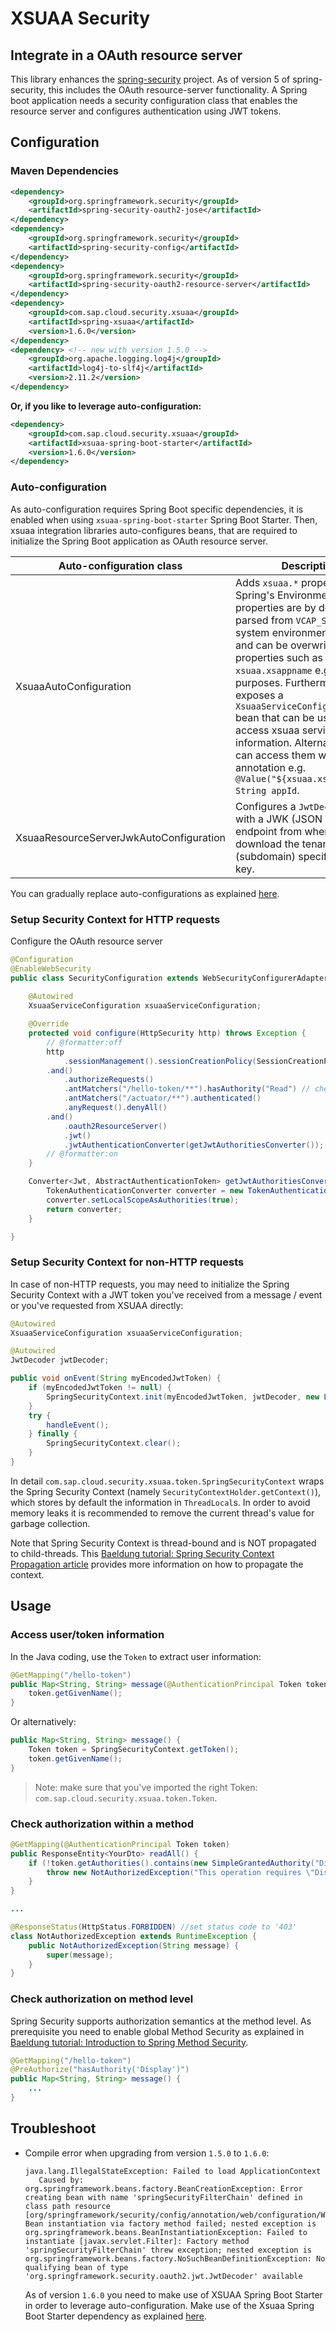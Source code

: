 # XSUAA Security 

## Integrate in a OAuth resource server

This library enhances the [spring-security](https://github.com/spring-projects/spring-security/) project. As of version 5 of spring-security, this includes the OAuth resource-server functionality. A Spring boot application needs a security configuration class that enables the resource server and configures authentication using JWT tokens.

## Configuration

### Maven Dependencies
```xml
<dependency>
    <groupId>org.springframework.security</groupId>
    <artifactId>spring-security-oauth2-jose</artifactId>
</dependency>
<dependency>
    <groupId>org.springframework.security</groupId>
    <artifactId>spring-security-config</artifactId>
</dependency>
<dependency>
    <groupId>org.springframework.security</groupId>
    <artifactId>spring-security-oauth2-resource-server</artifactId>
</dependency>
<dependency>
    <groupId>com.sap.cloud.security.xsuaa</groupId>
    <artifactId>spring-xsuaa</artifactId>
    <version>1.6.0</version>
</dependency>
<dependency> <!-- new with version 1.5.0 -->
    <groupId>org.apache.logging.log4j</groupId>
    <artifactId>log4j-to-slf4j</artifactId>
    <version>2.11.2</version>
</dependency>
```

**Or, if you like to leverage auto-configuration:**

```xml
<dependency>
    <groupId>com.sap.cloud.security.xsuaa</groupId>
    <artifactId>xsuaa-spring-boot-starter</artifactId>
    <version>1.6.0</version>
</dependency>
```

### Auto-configuration
As auto-configuration requires Spring Boot specific dependencies, it is enabled when using `xsuaa-spring-boot-starter` Spring Boot Starter. 
Then, xsuaa integration libraries auto-configures beans, that are required to initialize the Spring Boot application as OAuth resource server.

Auto-configuration class | Description
---- | --------
XsuaaAutoConfiguration | Adds `xsuaa.*` properties to Spring's Environment. The properties are by default parsed from `VCAP_SERVICES` system environment variables and can be overwritten by properties such as `xsuaa.xsappname` e.g. for testing purposes. Furthermore it exposes a `XsuaaServiceConfiguration` bean that can be used to access xsuaa service information.  Alternatively you can access them with `@Value` annotation e.g. `@Value("${xsuaa.xsappname:}") String appId`.
XsuaaResourceServerJwkAutoConfiguration | Configures a `JwtDecoder` bean with a JWK (JSON Web Keys) endpoint from where to download the tenant (subdomain) specific public key.

You can gradually replace auto-configurations as explained [here](https://docs.spring.io/spring-boot/docs/current/reference/html/using-boot-auto-configuration.html).


### Setup Security Context for HTTP requests
Configure the OAuth resource server

```java
@Configuration
@EnableWebSecurity
public class SecurityConfiguration extends WebSecurityConfigurerAdapter {
    
    @Autowired
    XsuaaServiceConfiguration xsuaaServiceConfiguration;

    @Override
    protected void configure(HttpSecurity http) throws Exception {
        // @formatter:off
        http
            .sessionManagement().sessionCreationPolicy(SessionCreationPolicy.STATELESS)
        .and()
            .authorizeRequests()
            .antMatchers("/hello-token/**").hasAuthority("Read") // checks whether it has scope "<xsappId>.Read"
            .antMatchers("/actuator/**").authenticated()
            .anyRequest().denyAll()
        .and()
            .oauth2ResourceServer()
            .jwt()
            .jwtAuthenticationConverter(getJwtAuthoritiesConverter());
        // @formatter:on
    }

    Converter<Jwt, AbstractAuthenticationToken> getJwtAuthoritiesConverter() {
        TokenAuthenticationConverter converter = new TokenAuthenticationConverter(xsuaaServiceConfiguration);
        converter.setLocalScopeAsAuthorities(true);
        return converter;
    }

}
```


### Setup Security Context for non-HTTP requests
In case of non-HTTP requests, you may need to initialize the Spring Security Context with a JWT token you've received from a message / event or you've requested from XSUAA directly:

```java
@Autowired 
XsuaaServiceConfiguration xsuaaServiceConfiguration;

@Autowired
JwtDecoder jwtDecoder;

public void onEvent(String myEncodedJwtToken) {
    if (myEncodedJwtToken != null) {
        SpringSecurityContext.init(myEncodedJwtToken, jwtDecoder, new LocalAuthoritiesExtractor(xsuaaServiceConfiguration.getAppId()));
    }
    try {
        handleEvent();
    } finally {
        SpringSecurityContext.clear();
    }
}
```

In detail `com.sap.cloud.security.xsuaa.token.SpringSecurityContext` wraps the Spring Security Context (namely `SecurityContextHolder.getContext()`), which stores by default the information in `ThreadLocal`s. In order to avoid memory leaks it is recommended to remove the current thread's value for garbage collection.

Note that Spring Security Context is thread-bound and is NOT propagated to child-threads. This [Baeldung tutorial: Spring Security Context Propagation article](https://www.baeldung.com/spring-security-async-principal-propagation) provides more information on how to propagate the context.

## Usage

### Access user/token information
In the Java coding, use the `Token` to extract user information:

```java
@GetMapping("/hello-token")
public Map<String, String> message(@AuthenticationPrincipal Token token) {
    token.getGivenName();
}
```

Or alternatively:
```java
public Map<String, String> message() {
    Token token = SpringSecurityContext.getToken();
    token.getGivenName();
}
```

> Note: make sure that you've imported the right Token: `com.sap.cloud.security.xsuaa.token.Token`.


### Check authorization within a method

```java
@GetMapping(@AuthenticationPrincipal Token token)
public ResponseEntity<YourDto> readAll() {
    if (!token.getAuthorities().contains(new SimpleGrantedAuthority("Display"))) {
        throw new NotAuthorizedException("This operation requires \"Display\" scope");
    }
}

...

@ResponseStatus(HttpStatus.FORBIDDEN) //set status code to '403'
class NotAuthorizedException extends RuntimeException {
    public NotAuthorizedException(String message) {
        super(message);
    }
}
```

### Check authorization on method level
Spring Security supports authorization semantics at the method level. As prerequisite you need to enable global Method Security as explained in [Baeldung tutorial: Introduction to Spring Method Security](https://www.baeldung.com/spring-security-method-security).

```java
@GetMapping("/hello-token")
@PreAuthorize("hasAuthority('Display')")
public Map<String, String> message() {
    ...
}
```

## Troubleshoot

- Compile error when upgrading from version `1.5.0` to `1.6.0`:  
  ```
  java.lang.IllegalStateException: Failed to load ApplicationContext
     Caused by: org.springframework.beans.factory.BeanCreationException: Error creating bean with name 'springSecurityFilterChain' defined in class path resource [org/springframework/security/config/annotation/web/configuration/WebSecurityConfiguration.class]: Bean instantiation via factory method failed; nested exception is org.springframework.beans.BeanInstantiationException: Failed to instantiate [javax.servlet.Filter]: Factory method 'springSecurityFilterChain' threw exception; nested exception is org.springframework.beans.factory.NoSuchBeanDefinitionException: No qualifying bean of type 'org.springframework.security.oauth2.jwt.JwtDecoder' available
   ```  
   As of version `1.6.0` you need to make use of XSUAA Spring Boot Starter in order to leverage auto-configuration.
   Make use of the Xsuaa Spring Boot Starter dependency as explained [here](README.md#maven-dependencies).     

